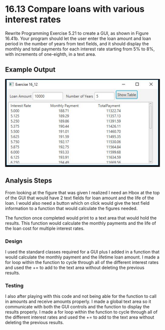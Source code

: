 # 16.13 Compare loans with various interest rates

Rewrite Programming Exercise 5.21 to create a GUI, as shown in Figure 16.41b. Your program should let the user enter the loan
amount and loan period in the number of years from text fields, and it should display the monthly and total payments for each 
interest rate starting from 5% to 8%, with increments of one-eighth, in a text area.

## Example Output

![alt text](README.jpg)

## Analysis Steps

From looking at the figure that was given I realized I need an Hbox at the top of the GUI that would
have 2 text fields for loan amount and the life of the loan. I would also need a button which on click
would give the text field information to a function that would calculate the figures needed.

The function once completed would print to a text area that would hold the results. This function
would calculate the monthly payments and the life of the loan cost for multiple interest rates.

### Design
I used the standard classes required for a GUI plus I added in a function that would calculate the 
monthly payment and the lifetime loan amount. I made a for loop within the function to cycle through
all of the different interest rates and used the += to add to the text area without deleting the previous results.

### Testing

I also after playing with this code and not being able for the function to call in amounts and receive amounts
properly. I made a global text area so it communicate with both the GUI controls and the function to 
display the results properly. I made a for loop within the function to cycle through all of the different 
interest rates and used the += to add to the text area without deleting the previous results.

